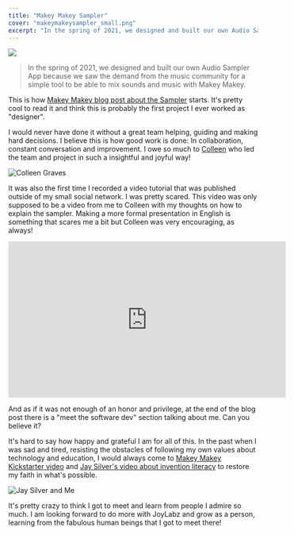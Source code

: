 ```yaml
---
title: "Makey Makey Sampler"
cover: "makeymakeysampler_small.png"
excerpt: "In the spring of 2021, we designed and built our own Audio Sampler App because we saw the demand from the music community for a simple tool to be able to mix sounds and music with Makey Makey."
---
```


[![](makeymakeysampler.png)](https://apps.makeymakey.com/sampler/)

> In the spring of 2021, we designed and built our own Audio Sampler App because we saw the demand from the music community for a simple tool to be able to mix sounds and music with Makey Makey.

This is how [Makey Makey blog post about the Sampler](https://makeymakey.com/blogs/blog/check-out-our-sampler-app) starts. It's pretty cool to read it and think this is probably the first project I ever worked as "designer".

I would never have done it without a great team helping, guiding and making hard decisions. I believe this is how good work is done: In collaboration, constant conversation and improvement. I owe so much to [Colleen](https://twitter.com/gravescolleen) who led the team and project in such a insightful and joyful way!

![Colleen Graves](https://pbs.twimg.com/profile_images/934230015486525441/oYWEMgPC_400x400.jpg)

It was also the first time I recorded a video tutorial that was published outside of my small social network. I was pretty scared. This video was only supposed to be a video from me to Colleen with my thoughts on how to explain the sampler. Making a more formal presentation in English is something that scares me a bit but Colleen was very encouraging, as always!

<iframe width="560" height="315" src="https://www.youtube-nocookie.com/embed/Zj7ezjOlPbc" title="YouTube video player" frameborder="0" allow="accelerometer; autoplay; clipboard-write; encrypted-media; gyroscope; picture-in-picture" allowfullscreen></iframe>

And as if it was not enough of an honor and privilege, at the end of the blog post there is a "meet the software dev" section talking about me. Can you believe it?

It's hard to say how happy and grateful I am for all of this. In the past when I was sad and tired, resisting the obstacles of following my own values about technology and education, I would always come to [Makey Makey Kickstarter video](https://www.youtube.com/watch?v=rfQqh7iCcOU) and [Jay Silver's video about invention literacy](https://www.youtube.com/watch?v=ibrwte1QqUE) to restore my faith in what's possible.

![Jay Silver and Me](https://cdn.shopify.com/s/files/1/0162/8612/files/3hHXz_MCnzjUAPh1JG1rG54lM8Y0zv-jr89T-dALjJQjfKmcKpo5pV-nMiXb_Q9k2sqRJv-jabPr4ahND4rZkWPTWVi8waI_pUhcARcOv5TJftXnri13XuGFYWVNUR0fZhLLehsuvQrmtA_pMo4N_V5SHofEVM7_FHZU9vjCWoHX5Y_4I_BeFa_480x480.jpg?v=1628114239)

It's pretty crazy to think I got to meet and learn from people I admire so much. I am looking forward to do more with JoyLabz and grow as a person, learning from the fabulous human beings that I got to meet there!
